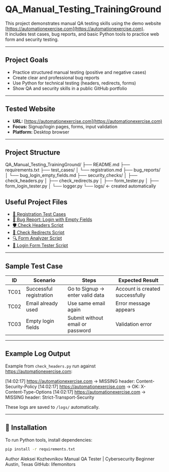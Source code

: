 # QA_Manual_Testing_TrainingGround

This project demonstrates manual QA testing skills using the demo website [https://automationexercise.com](https://automationexercise.com).  
It includes test cases, bug reports, and basic Python tools to practice web form and security testing.

---

##  Project Goals

- Practice structured manual testing (positive and negative cases)
- Create clear and professional bug reports
- Use Python for technical testing (headers, redirects, forms)
- Show QA and security skills in a public GitHub portfolio

---

##  Tested Website

- **URL:** [https://automationexercise.com](https://automationexercise.com)
- **Focus:** Signup/login pages, forms, input validation
- **Platform:** Desktop browser

---

##  Project Structure

QA_Manual_Testing_TrainingGround/
├── README.md
├── requirements.txt
├── test_cases/
│ └── registration.md
├── bug_reports/
│ └── bug_login_empty_fields.md
├── security_checks/
│ ├── check_headers.py
│ ├── check_redirects.py
│ ├── form_tester.py
│ ├── form_login_tester.py
│ └── logger.py
└── logs/ ← created automatically


##  Useful Project Files

- [📝 Registration Test Cases](test_cases/registration.md)
- [🐞 Bug Report: Login with Empty Fields](bug_reports/bug_login_empty_fields.md)
- [🛡 Check Headers Script](security_checks/check_headers.py)
- [🔁 Check Redirects Script](security_checks/check_redirects.py)
- [🔍 Form Analyzer Script](security_checks/form_tester.py)
- [🔐 Login Form Tester Script](security_checks/form_login_tester.py)

---

##  Sample Test Case

| ID   | Scenario               | Steps                              | Expected Result                 |
|------|------------------------|-------------------------------------|----------------------------------|
| TC01 | Successful registration | Go to Signup → enter valid data     | Account is created successfully |
| TC02 | Email already used     | Use same email again                | Error message appears            |
| TC03 | Empty login fields     | Submit without email or password    | Validation error                 |

---

##  Example Log Output

Example from `check_headers.py` run against https://automationexercise.com:

[14:02:17] https://automationexercise.com → MISSING header: Content-Security-Policy
[14:02:17] https://automationexercise.com → OK: X-Content-Type-Options
[14:02:17] https://automationexercise.com → MISSING header: Strict-Transport-Security




These logs are saved to `/logs/` automatically.

---

## 🧾 Installation

To run Python tools, install dependencies:

```bash
pip install -r requirements.txt
```

Author
Aleksei Kozhevnikov
Manual QA Tester | Cybersecurity Beginner
Austin, Texas
GitHub: lifemonitors 
